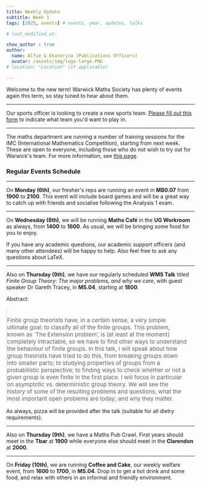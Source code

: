```yaml
---
title: Weekly Update
subtitle: Week 1
tags: [2025, events] # events, year, updates, talks

# last_modified_at: 

show_author : true
author:
  name: Alfie & Ekaterina (Publications Officers)
  avatar: /assets/img/logo-large.PNG
# location: "Location" (if applicable)

---
```


Welcome to the new term! Warwick Maths Society has plenty of events again this term, so stay tuned to hear about them.

---

Our sports officer is looking to create a new sports team. [Please fill out this form](https://docs.google.com/forms/d/e/1FAIpQLSdY6aSnmNad0kfVLqHeZ5Wqxu75vV20dep05GPFxrW_Rrwxpg/viewform) to indicate what team you'd want to play in.

---

The maths department are running a number of training sessions for the IMC (International Mathematics Competition), starting from next week. These are open to everyone, including those who do not wish to try out for Warwick's team. For more information, see [this page](https://warwick.ac.uk/fac/sci/maths/research/events/seminars/areas/imc/2024-25).

### Regular Events Schedule

---

On **Monday (6th)**, our fresher's reps are running an event in **MB0.07** from **1900** to **2100**. This event will include board games and will be a great way to catch up with friends and socialise following the Analysis 1 exam.

---

On **Wednesday (8th)**, we will be running **Maths Café** in the **UG Workroom** as always, from **1400** to **1600**. As usual, we will be bringing some food for you to enjoy.

If you have any academic questions, our academic support officers (and many other attendees) will be happy to help. Also feel free to ask any questions about LaTeX.

---

Also on **Thursday (9th)**, we have our regularly scheduled **WMS Talk** titled *Finite Group Theory: The major problems, and why we care*, with guest speaker Dr Gareth Tracey, in **MS.04**, starting at **1800**.

<style>
blockquote {
    padding: 10px 20px 0 0;
    margin: 0 0 0 0;
    font-size: 15px;
}
</style>

Abstract:
> Finite group theorists have, in a certain sense, a very simple ultimate goal: to classify all of the finite groups. This problem, known as `The Extension problem’, is (at least at the moment) completely intractable, so we have to find other ways to understand the behaviour of finite groups. In this talk, I will speak about how group theorists have tried to do this, from breaking groups down into smaller parts; to studying properties of groups from a probabilistic perspective; to finding ways to check whether or not a given group is even finite in the first place. I will focus in particular on asymptotic vs. deterministic group theory. We will see the history of some of the resulting problems and questions; what the most important open problems are today; and why they matter.

As always, pizza will be provided after the talk (suitable for all dietry requirements).

---

Also on **Thursday (9th)**, we have a Maths Pub Crawl. First years should meet in the **Tbar** at **1900** while everyone else should meet in the **Clarendon** at **2000**.

---

On **Friday (10th)**, we are running **Coffee and Cake**, our weekly welfare event, from **1600** to **1700**, in **MS.04**. Drop in to get a hot drink and some food, and relax with others in an informal and friendly environment.
